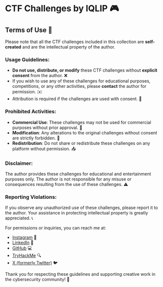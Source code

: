 # CTF Challenges by IQLIP 🎮

## Terms of Use 📜

Please note that all the CTF challenges included in this collection are **self-created** and are the intellectual property of the author. 

### Usage Guidelines:
- **Do not use, distribute, or modify** these CTF challenges without **explicit consent** from the author. ❌
- If you wish to use any of these challenges for educational purposes, competitions, or any other activities, please **contact** the author for permission. ✉️
- Attribution is required if the challenges are used with consent. 🙏

### Prohibited Activities:
- **Commercial Use**: These challenges may not be used for commercial purposes without prior approval. 💼
- **Modification**: Any alterations to the original challenges without consent are strictly forbidden. 🔧
- **Redistribution**: Do not share or redistribute these challenges on any platform without permission. 📤

### Disclaimer:
The author provides these challenges for educational and entertainment purposes only. The author is not responsible for any misuse or consequences resulting from the use of these challenges. ⚠️

### Reporting Violations:
If you observe any unauthorized use of these challenges, please report it to the author. Your assistance in protecting intellectual property is greatly appreciated. 📞

For permissions or inquiries, you can reach me at:

- [Instagram](https://www.instagram.com/iqlip7/) 📸
- [LinkedIn](https://www.linkedin.com/in/iqlip/) 💼
- [GitHub](https://github.com/iqlipx) 💻
- [TryHackMe](https://tryhackme.com/p/iqlip) 🔍
- [X (formerly Twitter)](https://x.com/Iqlip7) 🐦

Thank you for respecting these guidelines and supporting creative work in the cybersecurity community! 🎉

